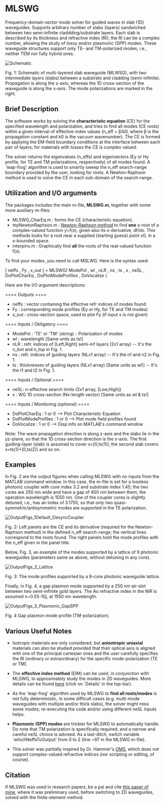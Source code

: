 # MLSWG
Frequency-domain vector mode solver for guided waves in slab (1D) waveguides. Supports arbitrary number of slabs (layers) sandwiched between two semi-infinite claddding/substrate layers. Each slab is described by its thickness and refractive index (RI); the RI can be a complex number, allowing the study of lossy and/or plasmonic (SPP) modes. These waveguide structures support only TE- and TM-polarized modes, i.e., neither TEM nor fully hybrid ones. 

![Schematic](https://user-images.githubusercontent.com/97299585/199737279-688c74af-8ce7-469f-9007-e3c42a0542d4.JPG)

Fig. 1: Schematic of multi-layered slab waveguide (MLWSG), with two intermediate layers (slabs) between a substrate and cladding (semi-infinite). Propagation is along the z-axis, whereas the 1D cross-section of the waveguide is along the x-axis. The mode polarizations are marked in the right.

## Brief Description
The software works by solving the **characteristic equation** (CE) for the specified wavelength and polarization, and tries to find all modes (CE roots) within a given interval of effective index values (n_eff = β/k0, where β is the propagation constant and k0 is the vacuum wavenumber). The CE is formed by applying the EM-field boundary conditions at the interface between each pair of layers; for materials with losses the CE is complex valued. 

The solver returns the eigenvalues (n_effs) and eigenvectors (Ey or Hy profile, for TE and TM polarizations, respectively) of all modes found. A `leap-frog' algorithm is used to smartly sweep the n_eff search-range boundary provided by the user, looking for roots. A Newton-Raphson method is used to solve the CE in each sub-domain of the search-range. 

## Utilization and I/O arguments

The packages includes the main m-file, **MLSWG.m**, together with some more auxiliary m-files:
* MLSWG_CharEq.m : forms the CE (characteristic equation).
* myNewtonRaphson.m : [Newton-Raphson method](https://en.wikipedia.org/wiki/Newton%27s_method) to find **one** x-root of a complex-valued function y=f(x), given also its x-derivative, df/dx. This methods looks for a root near a supplied (starting guess) point x0, in a x-bounded space.
* interpinv.m : Graphically find **all** the roots of the real-valued function f(x).

To find your modes, you need to call MSLWG. Here is the syntax used:

[ neffs , Fy , x_out ] = MLSWG( ModePol , wl , nLR , ns , ts , x , neSL , DoPlotCharEq , DoPlotModeProfiles , DoVocalize )

Here are the I/O argument descriptions:

 ==== Outputs ====
  - neffs : vector containing the effective refr indices of modes found
  - Fy    : corresponding mode profiles (Ey or Hy, for TE and TM modes)
  - x_out : cross-section space, used to plot Fy (if input x is not given)

 ==== Inputs / Obligatory ====
  - ModePol : 'TE' or 'TM' (string) - Polarization of modes
  - wl  : wavelength [Same units as ts!]
  - nLR : refr. indices of [Left,Right] semi-inf layers (2x1 array) -- It's the n_bot and n_top in Fig. 1.
  - ns  : refr. indices of guiding layers (NLx1 array) -- It's the n1 and n2 in Fig. 1.
  - ts  : thicknesses of guiding layers (NLx1 array) [Same units as wl!] -- It's the t1 and t2 in Fig. 1.

 ==== Inputs / Optional ====
  - neSL: n-effective search limits (2x1 array, [Low,High])
  - x   : WG 1D cross-section (Nx-length vector) [Same units as wl & ts!]

 ==== Inputs / Monitoring (optional) ====
  - DoPlotCharEq       : 1 or 0 --> Plot Characteristic Equation
  - DoPlotModeProfiles : 1 or 0 --> Plot mode field profiles found
  - DoVocalize         : 1 or 0 --> Disp info on MATLAB's command window

Note: The wave propagation direction is along z-axis and the slabs lie in the yz-plane, so that the 1D cross-section direction is the x-axis. The first guiding-layer (slab) is assumed to cover x=[0,ts(1)]; the second slab covers x=ts(1)+[0,ts(2)] and so on.

## Examples

In Fig. 2 are the output figures when calling MLSWG with no inputs from the MATLAB command window. In this case, the m-file is set for a lossless photonic coupler with core index 3.2 and substrate index 1.45; the two cores are 250 nm wide and have a gap of 400 nm between them; the operation wavelength is 1550 nm. One of the coupler cores is slightly detuned, i.e., has an index of 3.1750, so that only two quasi-symmetric/antisymmetric modes are supported in the TE polarization.

![OutputFigs_1Default_DesyncCoupler](https://user-images.githubusercontent.com/97299585/199725650-5983ebb8-ba11-4e1c-a531-251bc15c552d.JPG)

Fig. 2: Left panels are the CE and its derivative (required for the Newton-Raphson method) in the defined n_eff search-range; the vertical lines correspond to the roots found. The right panels hold the mode profiles with the n_eff given in the panel title.

Below, Fig. 3, an example of the modes supported by a lattice of 9 photonic waveguides (parameters same as above, without detuning in any core).

![OutputFigs_2_Lattice](https://user-images.githubusercontent.com/97299585/199725661-82325518-7c27-4b81-b5c1-1392d9a7b8c5.JPG)

Fig. 3: The mode profiles supported by a 9-core photonic waveguide lattice.

Finally, in Fig. 4, a gap plasmon mode supported by a 250 nm air-slot between two semi-infinite gold layers. The Au refractive index in the NIR is assumed n~0.55-10j, at 1550 nm wavelength.

![OutputFigs_3_Plasmonic_GapSPP](https://user-images.githubusercontent.com/97299585/199728604-21b66072-732c-45f3-9c4a-a4193ebba6de.JPG)

Fig. 4 Gap plasmon mode profile (TM-polarization).

## Various Useful Notes

* Isotropic materials are only considered, but **anisotropic uniaxial** materials can also be studied provided that their optical axis is aligned with one of the principal cartesian ones and the user carefully specifies the RI (ordinary or extraordinary) for the specific mode-polarization (TE or TM).

* The **effective index method** (EIM) can be used, in conjunction with MLSWG, to approximately study the modes in 2D waveguides. More details can be found [here](https://www.computational-photonics.eu/eims.html) (click on `Details' in the top-bar).

* As the `leap-frog' algorithm used by MLSWG to **find all roots/modes** is not fully deterministic, in some difficult cases (e.g. multi-mode waveguides with multiple and/or thick slabs), the solver might miss some modes; re-executing the code and/or using different neSL inputs helps.

* **Plasmonic (SPP) modes** are trickier for MLSWG to automatically handle. Do note that TM polarization is specifically required, and a narrow and careful neSL choice is advised. As a last-ditch, switch variable `whichNeffsToOutput' from 0 to 2 (line ~97 in the MLSWG m-file).

* This solver was partially inspired by Dr. Hammer's [OMS](https://www.computational-photonics.eu/oms.html), which does not support complex-valued refractive indices (nor scripting or editing, of course).

## Citation

If MLSWG was used in research papers, be a pal and cite [this paper of mine](https://doi.org/10.1364/JOSAB.470129), where it was preliminary used, before switching to 2D waveguides, solved with the finite-element method.
